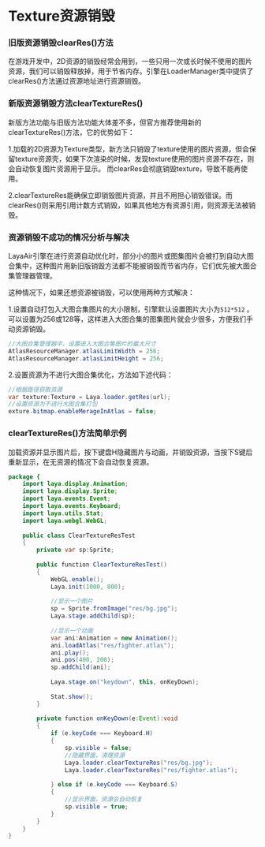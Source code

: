 # Texture资源销毁

### 旧版资源销毁clearRes()方法

在游戏开发中，2D资源的销毁经常会用到，一些只用一次或长时候不使用的图片资源，我们可以销毁释放掉，用于节省内存。引擎在LoaderManager类中提供了clearRes()方法通过资源地址进行资源销毁。



### 新版资源销毁方法clearTextureRes()

新版方法功能与旧版方法功能大体差不多，但官方推荐使用新的clearTextureRes()方法，它的优势如下：

1.加载的2D资源为Texture类型，新方法只销毁了texture使用的图片资源，但会保留texture资源壳，如果下次渲染的时候，发现texture使用的图片资源不存在，则会自动恢复图片资源用于显示。
而clearRes会彻底销毁texture，导致不能再使用。

2.clearTextureRes能确保立即销毁图片资源，并且不用担心销毁错误。而clearRes()则采用引用计数方式销毁，如果其他地方有资源引用，则资源无法被销毁。



### 资源销毁不成功的情况分析与解决

LayaAir引擎在进行资源自动优化时，部分小的图片或图集图片会被打到自动大图合集中，这种图片用新旧版销毁方法都不能被销毁而节省内存，它们优先被大图合集管理器管理。

这种情况下，如果还想资源被销毁，可以使用两种方式解决：

1.设置自动打包入大图合集图片的大小限制，引擎默认设置图片大小为`512*512` 。可以设置为256或128等，这样进入大图合集的图集图片就会少很多，方便我们手动资源销毁。

```java
//大图合集管理器中，设置进入大图合集图片的最大尺寸
AtlasResourceManager.atlasLimitWidth = 256;
AtlasResourceManager.atlasLimitHeight = 256;
```

2.设置资源为不进行大图合集优化，方法如下述代码：

```java
//根据路径获取资源
var texture:Texture = Laya.loader.getRes(url);
//设置资源为不进行大图合集打包
exture.bitmap.enableMerageInAtlas = false;

```



### clearTextureRes()方法简单示例

加载资源并显示图片后，按下键盘H隐藏图片与动画，并销毁资源，当按下S键后重新显示，在无资源的情况下会自动恢复资源。

```java
package {
	import laya.display.Animation;
	import laya.display.Sprite;
	import laya.events.Event;
	import laya.events.Keyboard;
	import laya.utils.Stat;
	import laya.webgl.WebGL;
	
	public class ClearTextureResTest 
    {
		private var sp:Sprite;
		
		public function ClearTextureResTest() 
        {
			WebGL.enable();
			Laya.init(1000, 800);
			
			//显示一个图片
			sp = Sprite.fromImage("res/bg.jpg");
			Laya.stage.addChild(sp);
			
			//显示一个动画
			var ani:Animation = new Animation();
			ani.loadAtlas("res/fighter.atlas");
			ani.play();
			ani.pos(400, 200);
			sp.addChild(ani);			
			
			Laya.stage.on("keydown", this, onKeyDown);
			
			Stat.show();
		}
		
		private function onKeyDown(e:Event):void 
        {
			if (e.keyCode === Keyboard.H)
            {
				sp.visible = false;
				//隐藏界面，清理资源
				Laya.loader.clearTextureRes("res/bg.jpg");
				Laya.loader.clearTextureRes("res/fighter.atlas");
              
			} else if (e.keyCode === Keyboard.S)
            {
				//显示界面，资源会自动恢复
				sp.visible = true;
			}
		}
	}
}
```




